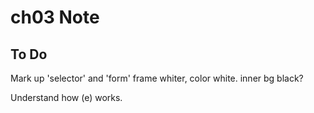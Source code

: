 # ch03 Note


## To Do

Mark up 'selector' and 'form'
    frame whiter, color white. inner bg black?

Understand how (e) works.
